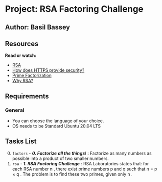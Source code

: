 # Project: RSA Factoring Challenge

## Author: **Basil Bassey**

## Resources

**Read or watch:**

- [RSA](https://intranet.alxswe.com/rltoken/VvijGiyWnPt8LDZjICgl1w)
- [How does HTTPS provide security?](https://intranet.alxswe.com/rltoken/vNd9XWDEu1mgexyIGDMaXQ)
- [Prime Factorization](https://intranet.alxswe.com/rltoken/kYixcru2uFRtLzb29NjiHg)
- [Why RSA?](https://intranet.alxswe.com/rltoken/JM9Zrnja-XCQwm5kEzr_xA)

## Requirements

### General

- You can choose the language of your choice.
- OS needs to be Standard Ubuntu 20.04 LTS

## Tasks List

0. `factors` - ***0. Factorize all the things!*** : Factorize as many numbers as possible into a product of two smaller numbers.
1. `rsa` - ***1. RSA Factoring Challenge*** : RSA Laboratories states that: for each RSA number n , there exist prime numbers p and q such that
n = p × q . The problem is to find these two primes, given only n .
